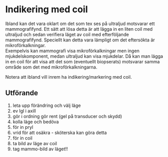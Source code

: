 # Indikering med coil

Ibland kan det vara oklart om det som tex ses på ultraljud motsvarar ett mammografifynd.
Ett sätt att lösa detta är att lägga in en liten coil med ultraljud och sedan verifiera läget av coil med efterföljande mammografifynd.
Speciellt kan detta vara lämpligt om det eftersökta är mikroförkalkningar.  
Exempelvis kan mammografi visa mikroförkalkningar men ingen mjukdelskomponent, medan ultraljud kan visa mjukdelar.
Då kan man lägga in en coil för att visa att det som (eventuellt biopserats) motsvarar samma område som det med mikroförkalkningarna.

Notera att ibland vill inrem ha indikering/markering med coil.

## Utförande

1. leta upp förändring och välj läge
2. ev lgl i axill
3. gör i ordning gör rent (gel på transducer och skydd)
4. kolla läge och bedöva
5. för in pryl
6. vrid för att osäkra - sköterska kan göra detta
7. för in coil
8. ta bild av läge av coil
9. tag mammo-bild av läget!!

